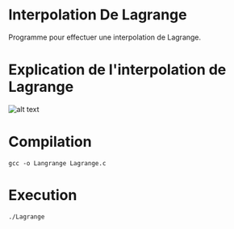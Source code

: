 # Interpolation De Lagrange
Programme pour effectuer une interpolation de Lagrange.

# Explication de l'interpolation de Lagrange
![alt text](https://github.com/MalikSploit/Interpolation_De_Lagrange_En_C/blob/main/Lagrange.png)

# Compilation
`gcc -o Langrange Lagrange.c `

# Execution
`./Lagrange`
